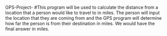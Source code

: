 GPS-Project-
#This program will be used to calculate the distance from a location that a person would like to travel to in miles.
The person will input the location that they are coming from and the GPS program will determine how far the person is from their destination in miles.
We would have the final answer in miles.
